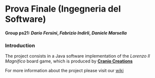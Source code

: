 # Prova Finale (Ingegneria del Software)
#### Group ps21: _Dario Fersini_, _Fabrizio Indirli_, _Daniele Marsella_

### Introduction
The project consists in a Java software implementation of the _Lorenzo Il Magnifico_ board game, which is produced by [**Cranio Creations**](http://www.craniocreations.it)

For more information about the project please visit our [wiki](https://github.com/ferso1212/I-Pazzi/wiki)
